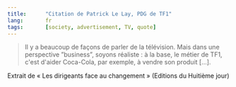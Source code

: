 ```yaml
---
title:      "Citation de Patrick Le Lay, PDG de TF1"
lang:       fr
tags:       [society, advertisement, TV, quote]
---
```


> Il y a beaucoup de façons de parler de la télévision. Mais dans une perspective ”business”, soyons réaliste : à la base, le métier de TF1, c'est d'aider Coca-Cola, par exemple, à vendre son produit […].

Extrait de « Les dirigeants face au changement » (Editions du Huitième jour)
